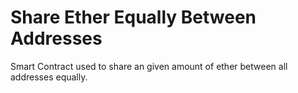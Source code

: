 # Share Ether Equally Between Addresses

Smart Contract used to share an given amount of ether between all addresses equally.
